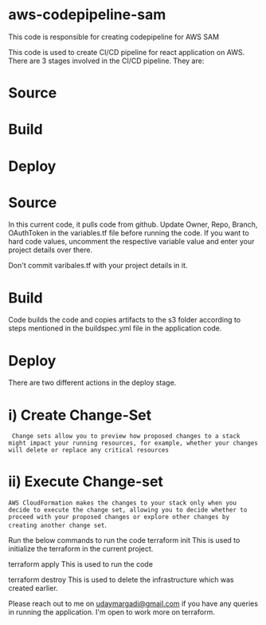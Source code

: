 # aws-codepipeline-sam
This code is responsible for creating codepipeline for AWS SAM

This code is used to create CI/CD pipeline for react application on AWS. There are 3 stages involved in the CI/CD pipeline. They are:

# Source
# Build
# Deploy

# Source
In this current code, it pulls code from github. Update Owner, Repo, Branch, OAuthToken in the variables.tf file before running the code. If you want to hard code values, uncomment the respective variable value and enter your project details over there. 

Don't commit varibales.tf with your project details in it.

# Build
Code builds the code and copies artifacts to the s3 folder according to steps mentioned in the buildspec.yml file in the application code. 

# Deploy
There are two different actions in the deploy stage.

# i) Create Change-Set
``` Change sets allow you to preview how proposed changes to a stack might impact your running resources, for example, whether your changes will delete or replace any critical resources```

# ii) Execute Change-set
```AWS CloudFormation makes the changes to your stack only when you decide to execute the change set, allowing you to decide whether to proceed with your proposed changes or explore other changes by creating another change set```.


Run the below commands to run the code
terraform init
This is used to initialize the terraform in the current project.

terraform apply
This is used to run the code

terraform destroy
This is used to delete the infrastructure which was created earlier.

Please reach out to me on udaymargadi@gmail.com if you have any queries in running the application. I'm open to work more on terraform.
